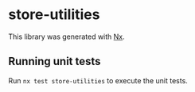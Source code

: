 # store-utilities

This library was generated with [Nx](https://nx.dev).

## Running unit tests

Run `nx test store-utilities` to execute the unit tests.
